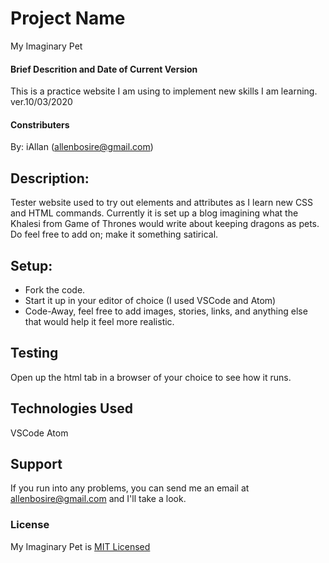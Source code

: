 # Project Name
My Imaginary Pet
#### Brief Descrition and Date of Current Version
This is a practice website I am using to implement new skills I am learning. 
ver.10/03/2020
#### Constributers 
By: iAllan (allenbosire@gmail.com)
## Description: 
Tester website used to try out elements and attributes as I learn new CSS and HTML commands. Currently it is set up a blog imagining what the Khalesi from Game of Thrones would write about keeping dragons as pets. Do feel free to add on; make it something satirical. 

## Setup: 
* Fork the code. 
* Start it up in your editor of choice (I used VSCode and Atom)
* Code-Away, feel free to add images, stories, links, and anything else that would help it feel more realistic. 

## Testing
Open up the html tab in a browser of your choice to see how it runs.

## Technologies Used
VSCode
Atom

## Support
If you run into any problems, you can send me an email at allenbosire@gmail.com and I'll take a look. 

### License
My Imaginary Pet is [MIT Licensed](/Desktop/my-imaginary-pet/LICENSE.txt)
